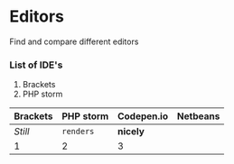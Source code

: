 # Editors
Find and compare different editors 

### List of IDE's
1. Brackets 
2. PHP storm 





Brackets | PHP storm|Codepen.io | Netbeans
--- | --- | --- | ---
*Still* | `renders` | **nicely**
1 | 2 | 3
